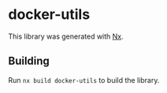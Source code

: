 # docker-utils

This library was generated with [Nx](https://nx.dev).

## Building

Run `nx build docker-utils` to build the library.
